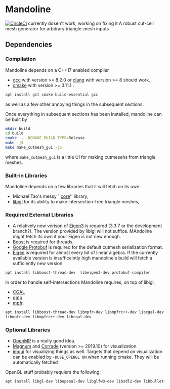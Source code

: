 # Mandoline
[![CircleCI](https://circleci.com/gh/mtao/mandoline/tree/master.svg?style=svg)](https://circleci.com/gh/mtao/mandoline/tree/master)
currently dosen't work, working on fixing it
A robust cut-cell mesh generator for arbitrary triangle-mesh inputs

## Dependencies


### Compilation
Mandoline depends on a C++17 enabled compiler
- [gcc](https://gcc.gnu.org) with version >= 8.2.0 or [clang](https://clang.llvm.org) with version >= 8 should work.
- [cmake](https://cmake.org) with version >= 3.11.1 .
```bash
apt install git cmake build-essential gcc
```

as well as a few other annoying things in the subsequent sections.

Once everything in subsequent sections has been installed, mandoline can be bulit by

```bash
mkdir build
cd build
cmake .. -DCMAKE_BUILD_TYPE=Release
make -j5
make make_cutmesh_gui -j5
```
where ```make_cutmesh_gui``` is a little UI for making cutmesehs from triangle meshes.

### Built-in Libraries
Mandoline depends on a few libraries that it will fetch on its own:
- Michael Tao's messy ``[core](https://github.com/mtao/core)'' library,
- [libigl](https://github.com/libigl/libigl) for its ability to make intersection-free triangle meshes,


### Required External Libraries
- A relatively new verison of [Eigen3](https://eigen.tuxfamily.org) is required (3.3.7 or the development branch?). The version provided by libigl will not suffice. MAndoline might fetch its own if your Eigen is not new enough.
- [Boost](https://boost.org) is required for threads.
- [Google Protobuf](https://developers.google.com/protocol-buffers/) is required for the default cutmesh serialization format.
- [Eigen](https://eigen.tuxfamily.org) is required for almost every bit of linear algebra. If the currently available version is insufficeintly high mandoline's build will fetch a sufficiently new version

```bash
apt install libboost-thread-dev  libeigen3-dev protobuf-compiler 
```



In order to handle self-intersections Mandoline requires, on top of libigl,
- [CGAL](https://www.cgal.org)
- [gmp](https://gmplib.org)
- [mpfr](https://www.mpfr.org).

```bash
apt install libboost-thread-dev libmpfr-dev libmpfrc++-dev libcgal-dev 
libmpfr-dev libmpfrc++-dev libcgal-dev
```

### Optional Libraries
- [OpenMP](https://www.openmp.org) is a really good idea.
- [Magnum](https://github.com/mosra/magnum) and [Corrade](https://github.com/mosra/corrade) (version >= 2019.10) for visualization.
- [imgui](https://github.com/ocornut/imgui) for visualizing things as well.
Targets that depend on visualization can be enabled by ```-DUSE_OPENGL ON``` when running cmake. They will be automatically fetched

OpenGL stuff probably requiers the following:
```bash
apt install libgl-dev libopenal-dev libglfw3-dev libsdl2-dev libbullet-dev libglm-dev
```

